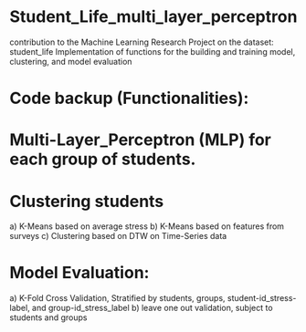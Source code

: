 # Student_Life_multi_layer_perceptron
contribution to the Machine Learning Research Project on the dataset: student_life
Implementation of functions for the building and training model, clustering, and model evaluation

# Code backup (Functionalities):

#   Multi-Layer_Perceptron (MLP) for each group of students.
#   Clustering students
a) K-Means based on average stress
b) K-Means based on features from surveys
c) Clustering based on DTW on Time-Series data
#   Model Evaluation: 
a) K-Fold Cross Validation, Stratified by students, groups, student-id_stress-label, and group-id_stress_label
b) leave one out validation, subject to students and groups

